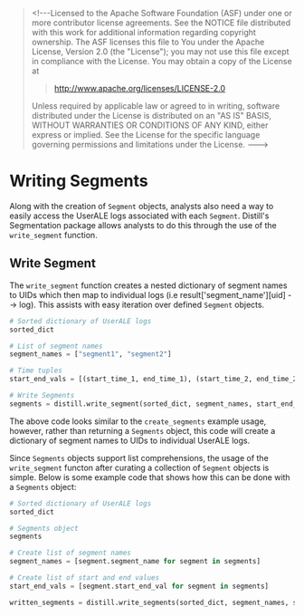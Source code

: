 > \<!\-\--Licensed to the Apache Software Foundation (ASF) under one or
> more contributor license agreements. See the NOTICE file distributed
> with this work for additional information regarding copyright
> ownership. The ASF licenses this file to You under the Apache License,
> Version 2.0 (the \"License\"); you may not use this file except in
> compliance with the License. You may obtain a copy of the License at
>
> > <http://www.apache.org/licenses/LICENSE-2.0>
>
> Unless required by applicable law or agreed to in writing, software
> distributed under the License is distributed on an \"AS IS\" BASIS,
> WITHOUT WARRANTIES OR CONDITIONS OF ANY KIND, either express or
> implied. See the License for the specific language governing
> permissions and limitations under the License. \-\--\>

# Writing Segments

Along with the creation of `Segment` objects, analysts also need a way
to easily access the UserALE logs associated with each `Segment`.
Distill\'s Segmentation package allows analysts to do this through the
use of the `write_segment` function.

## Write Segment

The `write_segment` function creates a nested dictionary of segment
names to UIDs which then map to individual logs (i.e
result\[\'segment_name\'\]\[uid\] \--\> log). This assists with easy
iteration over defined `Segment` objects.

``` python
# Sorted dictionary of UserALE logs
sorted_dict

# List of segment names
segment_names = ["segment1", "segment2"]

# Time tuples
start_end_vals = [(start_time_1, end_time_1), (start_time_2, end_time_2)]

# Write Segments
segments = distill.write_segment(sorted_dict, segment_names, start_end_vals)
```

The above code looks similar to the `create_segments` example usage,
however, rather than returning a `Segments` object, this code will
create a dictionary of segment names to UIDs to individual UserALE logs.

Since `Segments` objects support list comprehensions, the usage of the
`write_segment` functon after curating a collection of `Segment` objects
is simple. Below is some example code that shows how this can be done
with a `Segments` object:

``` python
# Sorted dictionary of UserALE logs
sorted_dict

# Segments object
segments

# Create list of segment names
segment_names = [segment.segment_name for segment in segments]

# Create list of start and end values
start_end_vals = [segment.start_end_val for segment in segments]

written_segments = distill.write_segments(sorted_dict, segment_names, start_end_vals)
```
